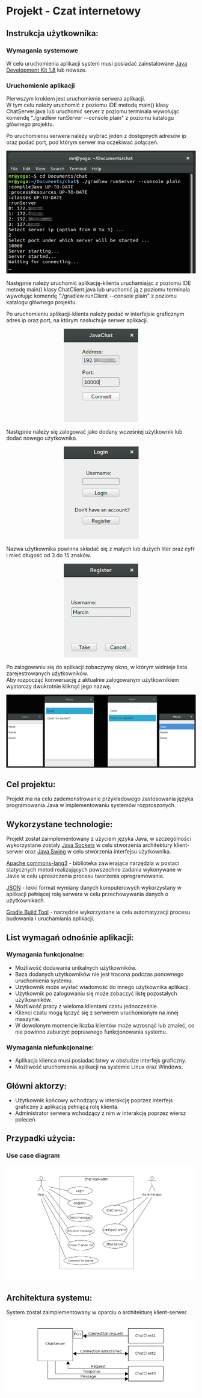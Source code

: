 # Projekt - Czat internetowy  

## Instrukcja użytkownika:
### Wymagania systemowe
W celu uruchomienia aplikacji system musi posiadać zainstalowane  [Java Development Kit 1.8](http://www.oracle.com/technetwork/java/javase/downloads/jdk8-downloads-2133151.html) lub nowsze.

### Uruchomienie aplikacji
Pierwszym krokiem jest uruchomienie serwera aplikacji.  
W tym celu należy uruchomić z poziomu IDE metodę main() klasy ChatServer.java lub uruchomić server 
z poziomu terminala wywołując komendę "./gradlew runServer --console plain" z poziomu katalogu głównego projektu.  

Po uruchomieniu serwera należy wybrać jeden z dostępnych adresów ip oraz podać port, pod którym serwer ma oczekiwać połączeń.  

<p align="center">
    <img src="https://github.com/MRejdych/chat/blob/master/imgs/runServer.png?raw=true"" />
</p>  

Następnie należy uruchomić aplikację-klienta uruchamiając z poziomu IDE metodę main() klasy ChatClient.java lub 
uruchomić ją z poziomu terminala wywołując komendę "./gradlew runClient --console plain" z poziomu katalogu głównego projektu. 

Po uruchomieniu aplikacji-klienta należy podać w interfejsie graficznym adres ip oraz port, na którym
 nasłuchuje serwer aplikacji.  
   
<p align="center">
    <img src="https://github.com/MRejdych/chat/blob/master/imgs/runClient.png?raw=true"" />
</p>  

Następnie należy się zalogować jako dodany wcześniej użytkownik lub dodać nowego użytkownika.    

<p align="center">
    <img src="https://github.com/MRejdych/chat/blob/master/imgs/login.png?raw=true"" />
</p>  

Nazwa użytkownika powinna składać się z małych lub dużych liter oraz cyfr i mieć długość od 3 do 15 znaków.  
  
<p align="center">
    <img src="https://github.com/MRejdych/chat/blob/master/imgs/registration.png?raw=true"" />
</p>  
    
Po zalogowaniu się do aplikacji zobaczymy okno, w którym widnieje lista zarejestrowanych użytkowników.  
Aby rozpocząć konwersację z aktualnie zalogowanym użytkownikiem wystarczy dwukrotnie kliknąć jego nazwę.  
  

<p align="center">
    <img src="https://github.com/MRejdych/chat/blob/master/imgs/conversation.png?raw=true"" />
</p>    

## Cel projektu:
Projekt ma na celu zademonstrowanie przykładowego zastosowania języka programowania Java w implementowaniu systemów rozproszonych.  


## Wykorzystane technologie:
Projekt został zaimplementowany z użyciem języka Java, w szczególności wykorzystane zostały [Java Sockets](https://docs.oracle.com/javase/tutorial/networking/sockets/index.html) 
w celu stworzenia architektury klient-serwer oraz [Java Swing](https://docs.oracle.com/javase/tutorial/uiswing/components/index.html) 
w celu stworzenia interfejsu użytkownika.  

[Apache commons-lang3](https://commons.apache.org/proper/commons-lang/apidocs/org/apache/commons/lang3/package-summary.html) - biblioteka zawierająca narzędzia w postaci statycznych metod 
realizujących powszechne zadania wykonywane w Javie w celu uproszczenia procesu tworzenia oprogramowania.  

[JSON](http://json.org/) - lekki format wymiany danych komputerowych wykorzystany w aplikacji pełniącej 
rolę serwera w celu przechowywania danych o użytkownikach.  

[Gradle Build Tool](https://gradle.org/) - narzędzie wykorzystane w celu automatyzacji procesu budowania i uruchamiania aplikacji.  

## List wymagań odnośnie aplikacji:
### Wymagania funkcjonalne:
- Możliwość dodawania unikalnych użytkowników.
- Baza dodanych użytkowników nie jest tracona podczas ponownego uruchomienia systemu.
- Użytkownik może wysłać wiadomość do innego użytkownika aplikacji.
- Użytkownik  po zalogowaniu się może zobaczyć listę pozostałych użytkowników.
- Możliwość pracy z wieloma klientami czatu jednocześnie.
- Klienci czatu mogą łączyć się z serwerem uruchomionym na innej maszynie.
- W dowolonym momencie liczba klientów może wzrosnąć lub zmaleć, co nie powinno zaburzyć poprawnego funkcjonowania systemu.
### Wymagania niefunkcjonalne:
- Aplikacja klienca musi posiadać łatwy w obsłudze interfejs graficzny.
- Możliwość uruchomienia aplikacji na systemie Linux oraz Windows.


## Główni aktorzy:
- Użytkownik końcowy wchodzący w interakcję poprzez interfejs graficzny z aplikacją pełniącą rolę klienta.
- Administrator serwera wchodzący z nim w interakcję poprzez wiersz poleceń.   

## Przypadki użycia:
### Use case diagram
<p align="center">
    <img src="https://github.com/MRejdych/chat/blob/master/imgs/use-case.png?raw=true"" />
</p>  


## Architektura systemu:  

System został zaimplementowany w oparciu o architekturę klient-serwer.  
  
<p align="center">
  <img src="https://github.com/MRejdych/chat/blob/master/imgs/client-server.png?raw=true"/>
</p>  








